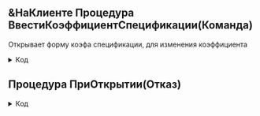 ## &НаКлиенте Процедура ВвестиКоэффициентСпецификации(Команда)
Открывает форму коэфа спецификации, для изменения коэффициента

<details>
  <summary>Код</summary>
 Если ДоступнаРольПлановика() или ДоступнаРольАдмина() тогда
        СтарыйКоэффициент = Объект.КоэффициентСпецификации;

		
		ПараметрыФормы = Новый Структура;   
		ПараметрыФормы.Вставить("КоэффициентСпецификации",СтарыйКоэффициент);
		Форма = ПолучитьФорму("Документ.ЗаказыВПроизводство.Форма.ФормаКоэффициентаСпецификации", ПараметрыФормы);
		
		НовыйКоэффициент = Форма.ОткрытьМодально();	    
		Если не НовыйКоэффициент = неопределено тогда
			Если СтарыйКоэффициент<>НовыйКоэффициент тогда         
				Объект.КоэффициентСпецификации = НовыйКоэффициент;
				Предупреждение("Коэффициент внесён",,"Внесено");
				ЭтаФорма.Модифицированность = Истина; 
				Элементы.ФормаВвестиКоэффициентСпецификации.Заголовок = "Коэффициент спецификации ["+Объект.КоэффициентСпецификации+"]";
			КонецЕсли;                                                                                 
		Иначе
			Сообщить("Форма изменения коэффициента спецификации была закрыта без изменений");
		КонецЕсли;
	КонецЕсли;
 </details>


## Процедура ПриОткрытии(Отказ) 	


<details>
  <summary>Код</summary>
	Если Строка(Объект.Тип)="Отходы" или Строка(Объект.Тип)="Полуфабрикат" Тогда //Отходы	
		ПараметрыФормы = новый Структура; 
		ПараметрыФормы.Вставить("ИДЗак", Объект.IDZak); 
		ПараметрыФормы.Вставить("Тип", Объект.Тип); 
		
		Если Объект.н_ПровереноПлановымОтделом = False then
			Объект.н_ПровереноПлановымОтделом = Истина; 			
			ЭтаФорма.Записать();                               
		КонецЕсли;           		
		Если ДоступнаРольАдмина()  тогда
			ОтправитьВЕрп = ложь;
			Элементы.ПереключательОтходов.Видимость=истина;		   
			Элементы.ОтобразитьНевидимыеРеквизиты.Видимость = истина;
			Режим = РежимДиалогаВопрос.ДаНет;
			Ответ = Вопрос("Открыть форму отходов? "+символы.ПС+
			"В случае отказа останетесь на форме заказа.", Режим,0);   
			Если ответ = КодВозвратаДиалога.да тогда
				ЭтаФорма.Закрыть();                                   
				ОткрытьФорму("Документ.ЗаказыВПроизводство.Форма.ФормаМатериаловИОтходов",ПараметрыФормы,,,,,,РежимОткрытияОкнаФормы.БлокироватьОкноВладельца);
			КонецЕсли;
			
		Иначе
			ЭтаФорма.Закрыть();                                   
			ОткрытьФорму("Документ.ЗаказыВПроизводство.Форма.ФормаМатериаловИОтходов",ПараметрыФормы,,,,,,РежимОткрытияОкнаФормы.БлокироватьОкноВладельца);
		КонецЕсли;
		
		
		
		
	Иначе
		
		ПроверкаРадиалокПриОткрытииИПослеЗаписи();  //Проверяем, заполнены ли в ТЧ радиальные толщины (Почему только Производственную?)   
		ПредупреждениеДляПоследовательностиМатериаловСечениеЭкрана();	
		РазновидностьКабеляПриИзменении(неопределено);
		ЭтотОбъект.ОтправитьВЕрп = Ложь;
		Объект.ОтправитьВЕрп = Ложь;
		//ОтправитьВЕрп=Истина;    
		Если ДоступнаРольАдмина() тогда Элементы.ФормаОтправить_в_ERP.Видимость = истина КонецЕсли;

			
		//Информационная панель(вместимость катушек)   
		//+
		ДокументССылка=Объект.Ссылка;
		
		МинимальноеЗначение=ПолучитьВместимостьМинимальнойКатушки(Объект.IDZak);
		МассивСтрок= новый массив;		
		МассивСтрок.Добавить("Вместимость минимальной катушки, м: ");
		МассивСтрок.Добавить(Новый ФорматированнаяСтрока(Строка(МинимальноеЗначение),,,, ПолучитьНавигационнуюСсылку(ДокументССылка)));
		ЭтотОбъект.Элементы.ВместимостьМинимальнойКатушки.Заголовок= Новый ФорматированнаяСтрока(МассивСтрок);
		
		КоличествоКусковНаФорме=ПолучитьКоличествоКусков(Объект.IDZak);
		
		МассивКусков=Новый массив;
		МассивКусков.Добавить("Количество кусков: ");
		МассивКусков.Добавить(Новый ФорматированнаяСтрока(Строка(КоличествоКусковНаФорме),,,, ПолучитьНавигационнуюСсылку(ДокументССылка)));
		ЭтотОбъект.Элементы.КоличествоКусков.Заголовок= Новый ФорматированнаяСтрока(МассивКусков);
		//-	     
		
		ПредупреждениеПриОткрытии();
		РадиальныеТолщиныВТаблицу();//+16,05,23    
		
		
		ФормаТехнологов_ПриОткрытии(Ложь) ;       
	КонецЕсли;

 </details>
